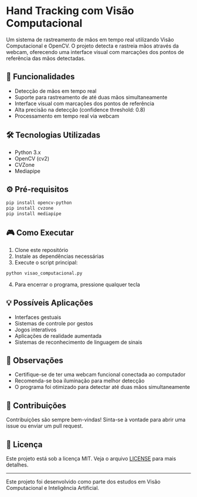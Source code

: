 # Hand Tracking com Visão Computacional

Um sistema de rastreamento de mãos em tempo real utilizando Visão Computacional e OpenCV. O projeto detecta e rastreia mãos através da webcam, oferecendo uma interface visual com marcações dos pontos de referência das mãos detectadas.

## 🚀 Funcionalidades

- Detecção de mãos em tempo real
- Suporte para rastreamento de até duas mãos simultaneamente  
- Interface visual com marcações dos pontos de referência
- Alta precisão na detecção (confidence threshold: 0.8)
- Processamento em tempo real via webcam

## 🛠️ Tecnologias Utilizadas

- Python 3.x
- OpenCV (cv2)
- CVZone
- Mediapipe

## ⚙️ Pré-requisitos

```bash
pip install opencv-python
pip install cvzone
pip install mediapipe
```

## 🎮 Como Executar

1. Clone este repositório
2. Instale as dependências necessárias
3. Execute o script principal:
```bash
python visao_computacional.py
```
4. Para encerrar o programa, pressione qualquer tecla

## 💡 Possíveis Aplicações

- Interfaces gestuais
- Sistemas de controle por gestos
- Jogos interativos
- Aplicações de realidade aumentada
- Sistemas de reconhecimento de linguagem de sinais

## 📌 Observações

- Certifique-se de ter uma webcam funcional conectada ao computador
- Recomenda-se boa iluminação para melhor detecção
- O programa foi otimizado para detectar até duas mãos simultaneamente

## 🤝 Contribuições

Contribuições são sempre bem-vindas! Sinta-se à vontade para abrir uma issue ou enviar um pull request.

## 📄 Licença

Este projeto está sob a licença MIT. Veja o arquivo [LICENSE](LICENSE) para mais detalhes.

---

Este projeto foi desenvolvido como parte dos estudos em Visão Computacional e Inteligência Artificial.
